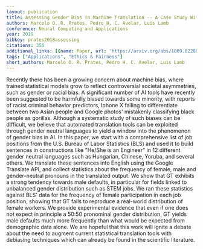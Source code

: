 ```yaml
---
layout: publication
title: Assessing Gender Bias In Machine Translation -- A Case Study With Google Translate
authors: Marcelo O. R. Prates, Pedro H. C. Avelar, Luis Lamb
conference: Neural Computing and Applications
year: 2019
bibkey: prates2018assessing
citations: 358
additional_links: [{name: Paper, url: 'https://arxiv.org/abs/1809.02208'}]
tags: ["Applications", "Ethics & Fairness"]
short_authors: Marcelo O. R. Prates, Pedro H. C. Avelar, Luis Lamb
---
```

Recently there has been a growing concern about machine bias, where trained
statistical models grow to reflect controversial societal asymmetries, such as
gender or racial bias. A significant number of AI tools have recently been
suggested to be harmfully biased towards some minority, with reports of racist
criminal behavior predictors, Iphone X failing to differentiate between two
Asian people and Google photos' mistakenly classifying black people as
gorillas. Although a systematic study of such biases can be difficult, we
believe that automated translation tools can be exploited through gender
neutral languages to yield a window into the phenomenon of gender bias in AI.
  In this paper, we start with a comprehensive list of job positions from the
U.S. Bureau of Labor Statistics (BLS) and used it to build sentences in
constructions like "He/She is an Engineer" in 12 different gender neutral
languages such as Hungarian, Chinese, Yoruba, and several others. We translate
these sentences into English using the Google Translate API, and collect
statistics about the frequency of female, male and gender-neutral pronouns in
the translated output. We show that GT exhibits a strong tendency towards male
defaults, in particular for fields linked to unbalanced gender distribution
such as STEM jobs. We ran these statistics against BLS' data for the frequency
of female participation in each job position, showing that GT fails to
reproduce a real-world distribution of female workers. We provide experimental
evidence that even if one does not expect in principle a 50:50 pronominal
gender distribution, GT yields male defaults much more frequently than what
would be expected from demographic data alone.
  We are hopeful that this work will ignite a debate about the need to augment
current statistical translation tools with debiasing techniques which can
already be found in the scientific literature.